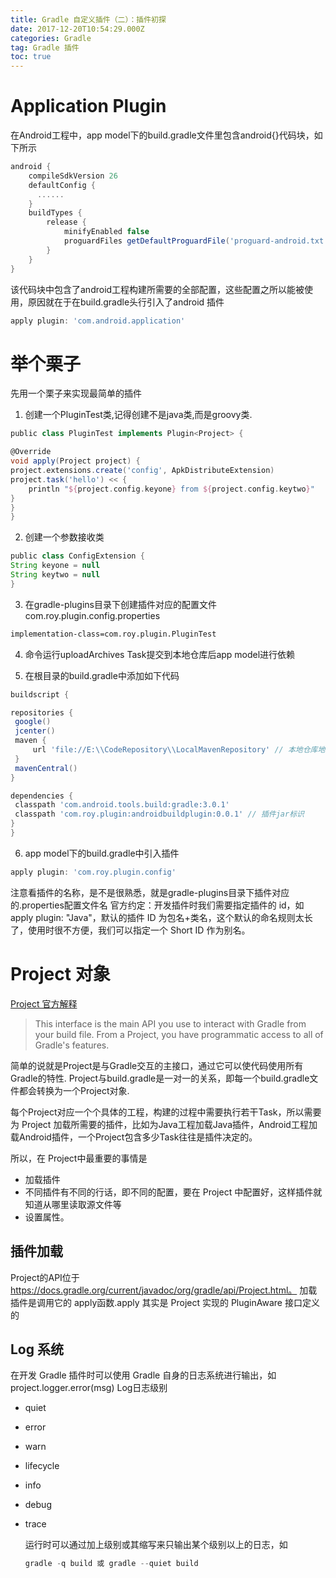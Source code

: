 ```yaml
---
title: Gradle 自定义插件（二）：插件初探
date: 2017-12-20T10:54:29.000Z
categories: Gradle
tag: Gradle 插件
toc: true
---
```


# Application Plugin

在Android工程中，app model下的build.gradle文件里包含android{}代码块，如下所示

```groovy
android {
    compileSdkVersion 26
    defaultConfig {
      ......
    }
    buildTypes {
        release {
            minifyEnabled false
            proguardFiles getDefaultProguardFile('proguard-android.txt'), 'proguard-rules.pro'
        }
    }
}
```

<!-- more -->

 该代码块中包含了android工程构建所需要的全部配置，这些配置之所以能被使用，原因就在于在build.gradle头行引入了android 插件

```groovy
apply plugin: 'com.android.application'
```

# 举个栗子

先用一个栗子来实现最简单的插件

1. 创建一个PluginTest类,记得创建不是java类,而是groovy类.

  ```groovy
  public class PluginTest implements Plugin<Project> {

  @Override
  void apply(Project project) {
  project.extensions.create('config', ApkDistributeExtension)
  project.task('hello') << {
      println "${project.config.keyone} from ${project.config.keytwo}"
  }
  }
  }
  ```

2. 创建一个参数接收类

  ```groovy
  public class ConfigExtension {
  String keyone = null
  String keytwo = null
  }
  ```

3. 在gradle-plugins目录下创建插件对应的配置文件com.roy.plugin.config.properties

  ```xml
  implementation-class=com.roy.plugin.PluginTest
  ```

4. 命令运行uploadArchives Task提交到本地仓库后app model进行依赖

5. 在根目录的build.gradle中添加如下代码

  ```groovy
  buildscript {

  repositories {
   google()
   jcenter()
   maven {
       url 'file://E:\\CodeRepository\\LocalMavenRepository' // 本地仓库地址
   }
   mavenCentral()
  }

  dependencies {
   classpath 'com.android.tools.build:gradle:3.0.1'
   classpath 'com.roy.plugin:androidbuildplugin:0.0.1' // 插件jar标识
  }
  }
  ```

6. app model下的build.gradle中引入插件

  ```groovy
  apply plugin: 'com.roy.plugin.config'
  ```

  注意看插件的名称，是不是很熟悉，就是gradle-plugins目录下插件对应的.properties配置文件名 官方约定：开发插件时我们需要指定插件的 id，如 apply plugin: "Java"，默认的插件 ID 为包名+类名，这个默认的命名规则太长了，使用时很不方便，我们可以指定一个 Short ID 作为别名。

# Project 对象

[Project 官方解释](https://docs.gradle.org/current/javadoc/org/gradle/api/Project.html)

> This interface is the main API you use to interact with Gradle from your build file. From a Project, you have programmatic access to all of Gradle's features.

简单的说就是Project是与Gradle交互的主接口，通过它可以使代码使用所有Gradle的特性. Project与build.gradle是一对一的关系，即每一个build.gradle文件都会转换为一个Project对象.

每个Project对应一个个具体的工程，构建的过程中需要执行若干Task，所以需要为 Project 加载所需要的插件，比如为Java工程加载Java插件，Android工程加载Android插件，一个Project包含多少Task往往是插件决定的。

所以，在 Project中最重要的事情是

- 加载插件
- 不同插件有不同的行话，即不同的配置，要在 Project 中配置好，这样插件就知道从哪里读取源文件等
- 设置属性。

## 插件加载

Project的API位于 <https://docs.gradle.org/current/javadoc/org/gradle/api/Project.html。> 加载插件是调用它的 apply函数.apply 其实是 Project 实现的 PluginAware 接口定义的

## Log 系统

在开发 Gradle 插件时可以使用 Gradle 自身的日志系统进行输出，如 project.logger.error(msg) Log日志级别

- quiet
- error
- warn
- lifecycle
- info
- debug
- trace

  运行时可以通过加上级别或其缩写来只输出某个级别以上的日志，如

  ```groovy
  gradle -q build 或 gradle --quiet build
  ```

